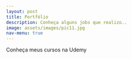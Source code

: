 ```yaml
---
layout: post
title: Portfólio
description: Conheça alguns jobs que realizo..
image: assets/images/pic11.jpg
nav-menu: true
---
```


Conheça meus cursos na Udemy
